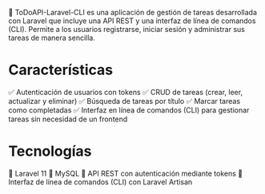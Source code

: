 🚀 ToDoAPI-Laravel-CLI es una aplicación de gestión de tareas desarrollada con Laravel que incluye una API REST y una interfaz de línea de comandos (CLI). Permite a los usuarios registrarse, iniciar sesión y administrar sus tareas de manera sencilla.

# Características
✅ Autenticación de usuarios con tokens
✅ CRUD de tareas (crear, leer, actualizar y eliminar)
✅ Búsqueda de tareas por título
✅ Marcar tareas como completadas
✅ Interfaz en línea de comandos (CLI) para gestionar tareas sin necesidad de un frontend

# Tecnologías
🔹 Laravel 11
🔹 MySQL
🔹 API REST con autenticación mediante tokens
🔹 Interfaz de línea de comandos (CLI) con Laravel Artisan
